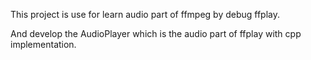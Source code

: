 This project is use for learn audio part of ffmpeg by debug ffplay.

And develop the AudioPlayer which is the audio part of ffplay with cpp implementation.